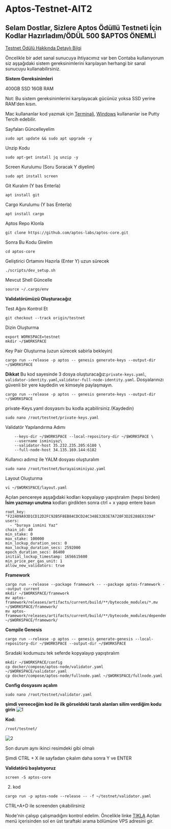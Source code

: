 # Aptos-Testnet-AIT2
## Selam Dostlar, Sizlere Aptos Ödüllü Testneti İçin Kodlar Hazırladım/ÖDÜL 500 $APTOS ÖNEMLİ

[Testnet Ödülü Hakkında Detaylı Bilgi]([url](https://twitter.com/Cryptoloss1/status/1542188448005718017?s=20&t=WuQXVvibYWtJiFfYG9zSAQ))

Öncelikle bir adet sanal sunucuya ihtiyacımız var ben Contaba kullanıyorum siz aşşağıdaki sistem gereksinimlerini karşılayan herhangi bir sanal sunucuyu kullanabilirsiniz.

**Sistem Gereksinimleri**

400GB SSD 16GB RAM

Not: Bu sistem gereksinimlerini karşılayacak gücünüz yoksa SSD yerine RAM'den kısın.

Mac kullananlar kod yazmak için [Terminali](https://forum.rues.info/index.php?threads/mac-bilgisayardan-node-kurulumu.1535/#post-7152), [Windows](https://forum.rues.info/index.php?threads/putty-nedir-nasil-kullanilir.1829/) kullananlar ise Putty Tercih edebilir.

Sayfaları Güncelleyelim

`sudo apt update && sudo apt upgrade -y`

Unzip Kodu

`sudo apt-get install jq unzip -y`

Screen Kurulumu (Soru Soracak Y diyelim)

`sudo apt install screen`

Git Kuralım (Y bas Enterla)

`apt install git`

Cargo Kurulumu (Y bas Enterla)

`apt install cargo`

Aptos Repo Klonla

`git clone https://github.com/aptos-labs/aptos-core.git`

Sonra Bu Kodu Girelim

`cd aptos-core`

Geliştirici Ortamını Hazırla (Enter Y) uzun sürecek

`./scripts/dev_setup.sh`

Mevcut Shell Güncelle

`source ~/.cargo/env`

**Validatörümüzü Oluşturacağız**

Test Ağını Kontrol Et

`git checkout --track origin/testnet`

Dizin Oluşturma

```
export WORKSPACE=testnet
mkdir ~/$WORKSPACE
```
   
Key Pair Oluşturma (uzun sürecek sabirla bekleyin)

`cargo run --release -p aptos -- genesis generate-keys --output-dir ~/$WORKSPACE`

**Dikkat**
Bu kod sayesinde 3 dosya oluşturacağız:`private-keys.yaml`, `validator-identity.yaml`,`validator-full-node-identity.yaml`. Dosyalarınızı güvenli bir yere kaydedin ve kimseyle paylaşmayın.

`cargo run --release -p aptos -- genesis generate-keys --output-dir ~/$WORKSPACE`

private-Keys.yaml dosyasını bu kodla açabilirsiniz.(Kaydedin)

`sudo nano /root/testnet/private-keys.yaml`

Validatör Yapılandırma Adımı

```cargo run --release -p aptos -- genesis set-validator-configuration \
    --keys-dir ~/$WORKSPACE --local-repository-dir ~/$WORKSPACE \
    --username isminiyaz\
    --validator-host 35.232.235.205:6180 \
    --full-node-host 34.135.169.144:6182
```
Kullanıcı adımız ile YALM dosyası oluşturalım

`sudo nano /root/testnet/burayaisminiyaz.yaml`

Layout Oluşturma

`vi ~/$WORKSPACE/layout.yaml`

Açılan pencereye aşşağıdaki kodları kopyalayıp yapıştıralım (hepsi birden) **İsim yazmayı unutma** 
kodları girdikten sonra ctrl + x yapıp entere basın

```---
root_key: "F22409A93D1CD12D2FC92B5F8EB84CDCD24C348E32B3E7A720F3D2E288E63394"
users:
  - "buraya ismini Yaz"
chain_id: 40
min_stake: 0
max_stake: 100000
min_lockup_duration_secs: 0
max_lockup_duration_secs: 2592000
epoch_duration_secs: 86400
initial_lockup_timestamp: 1656615600
min_price_per_gas_unit: 1
allow_new_validators: true
```
**Framework**
```
cargo run --release --package framework -- --package aptos-framework --output current
mkdir ~/$WORKSPACE/framework
mv aptos-framework/releases/artifacts/current/build/**/bytecode_modules/*.mv ~/$WORKSPACE/framework/
mv aptos-framework/releases/artifacts/current/build/**/bytecode_modules/dependencies/**/*.mv ~/$WORKSPACE/framework/
```
**Compile Genesis**

`cargo run --release -p aptos -- genesis generate-genesis --local-repository-dir ~/$WORKSPACE --output-dir ~/$WORKSPACE`

Sıradaki kodumuzu tek seferde kopyalayıp yapıştıralım
```
mkdir ~/$WORKSPACE/config
cp docker/compose/aptos-node/validator.yaml ~/$WORKSPACE/validator.yaml
cp docker/compose/aptos-node/fullnode.yaml ~/$WORKSPACE/fullnode.yaml
```

**Config dosyasını açalım**

`sudo nano /root/testnet/validator.yaml`

__şimdi vereeceğim kod ile ilk görseldeki taralı alanları silim verdiğim kodu girin__
![1](https://user-images.githubusercontent.com/98783018/176990094-40835cab-da07-46b7-a9c6-397e401446a0.png)

**Kod:**

`/root/testnet/`

![2](https://user-images.githubusercontent.com/98783018/176990137-deb77367-6ee6-4bda-9305-64673cd18185.png)

Son durum aynı ikinci resimdeki gibi olmalı

Şimdi CTRL + X ile sayfadan çıkalım daha sonra Y ve ENTER

**Validatörü başlatıyoruz**

`screen -S aptos-core`

2. kod

`cargo run -p aptos-node --release -- -f ~/testnet/validator.yaml`

CTRL+A+D ile screenden çıkabilirsiniz

Node'nin çalışıp çalışmadığını kontrol edelim. Öncelikle linke [TIKLA](https://aptos-node.info/)
Açılan menü içerisinden sol en üst taraftaki arama bölümüne VPS adresini gir.


